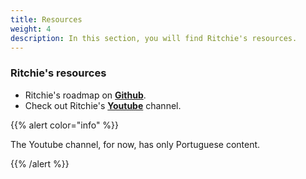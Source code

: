 ```yaml
---
title: Resources
weight: 4
description: In this section, you will find Ritchie's resources.
---
```


### **Ritchie's resources**

- Ritchie's roadmap on [**Github**](https://github.com/ZupIT/ritchie-cli/issues).
- Check out Ritchie's [**Youtube**](https://www.youtube.com/watch?v=GHrW68Nj358&list=PLkX9oUrQ1ev72KUhsB5gi80Y5Jb-DCV_F&index=1) channel.

{{% alert color="info" %}} 

The Youtube channel, for now, has only Portuguese content.

{{% /alert %}}
